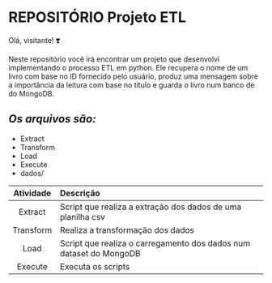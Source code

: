 # **REPOSITÓRIO Projeto ETL**

Olá, visitante! :heavy_heart_exclamation:

Neste repositório você irá encontrar um projeto que desenvolvi implementando o processo ETL em python. Ele recupera o nome de um livro com base no ID fornecido pelo usuário, produz uma mensagem sobre a importância da leitura com base no título e guarda o livro num banco de do MongoDB.

## *Os arquivos são:*

* Extract
* Transform
* Load
* Execute
* dados/

Atividade | Descrição
:---------: | :---------
Extract | Script que realiza a extração dos dados de uma planilha csv
Transform | Realiza a transformação dos dados
Load | Script que realiza o carregamento dos dados num dataset do MongoDB
Execute | Executa os scripts
